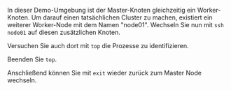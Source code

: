 In dieser Demo-Umgebung ist der Master-Knoten gleichzeitig ein Worker-Knoten. Um darauf einen tatsächlichen Cluster zu machen, existiert ein weiterer Worker-Node mit dem Namen "node01". Wechseln Sie nun mit `ssh node01` auf diesen zusätzlichen Knoten.

Versuchen Sie auch dort mit `top` die Prozesse zu identifizieren.

Beenden Sie `top`.

Anschließend können Sie mit `exit` wieder zurück zum Master Node wechseln.
